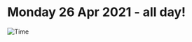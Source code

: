 # Monday 26 Apr 2021 - all day!
![Time](https://github.com/rich-ctm/today/workflows/Time/badge.svg)
